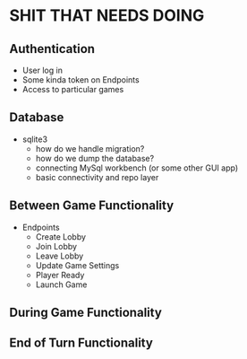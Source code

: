 # SHIT THAT NEEDS DOING

## Authentication

- User log in
- Some kinda token on Endpoints
- Access to particular games

## Database

- sqlite3
  - how do we handle migration?
  - how do we dump the database?
  - connecting MySql workbench (or some other GUI app)
  - basic connectivity and repo layer

## Between Game Functionality

- Endpoints
  - Create Lobby
  - Join Lobby
  - Leave Lobby
  - Update Game Settings
  - Player Ready
  - Launch Game

## During Game Functionality

## End of Turn Functionality
